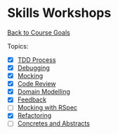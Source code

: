 # Skills Workshops

[Back to Course Goals](../README.md)

Topics:

- [x] [TDD Process](TDD_process.md)
- [x] [Debugging](debugging.md)
- [x] [Mocking](mocking.md)
- [x] [Code Review](code_review.md)
- [x] [Domain Modelling](domain_modelling.md)
- [x] [Feedback](feedback.md)
- [ ] [Mocking with RSpec](mocking_with_rspec.md)
- [x] [Refactoring](refactoring.md)
- [ ] [Concretes and Abstracts](concretes_and_abstracts.md)
